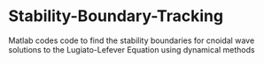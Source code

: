 # Stability-Boundary-Tracking
Matlab codes code to find the stability boundaries for cnoidal wave solutions to the Lugiato-Lefever Equation using dynamical methods
